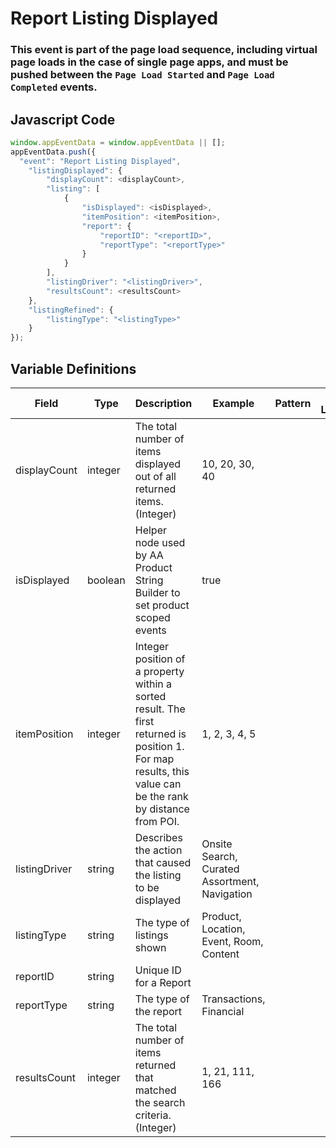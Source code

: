 # Report Listing Displayed

### This event is part of the page load sequence, including virtual page loads in the case of single page apps, and must be pushed between the `Page Load Started` and `Page Load Completed` events.

## Javascript Code
```js
window.appEventData = window.appEventData || [];
appEventData.push({
  "event": "Report Listing Displayed",
    "listingDisplayed": {
        "displayCount": <displayCount>,
        "listing": [
            {
                "isDisplayed": <isDisplayed>,
                "itemPosition": <itemPosition>,
                "report": {
                    "reportID": "<reportID>",
                    "reportType": "<reportType>"
                }
            }
        ],
        "listingDriver": "<listingDriver>",
        "resultsCount": <resultsCount>
    },
    "listingRefined": {
        "listingType": "<listingType>"
    }
});
```

## Variable Definitions

|Field|Type|Description|Example|Pattern|Min Length|Max Length|Minimum|Maximum|Multiple Of|
| --- | --- | --- | --- | --- | --- | --- | --- | --- | --- |
|displayCount|integer|The total number of items displayed out of all returned items. \(Integer\)|10, 20, 30, 40||||0|||
|isDisplayed|boolean|Helper node used by AA Product String Builder to set product scoped events|true|||||||
|itemPosition|integer|Integer position of a property within a sorted result. The first returned is position 1. For map results, this value can be the rank by distance from POI.|1, 2, 3, 4, 5||||0|||
|listingDriver|string|Describes the action that caused the listing to be displayed|Onsite Search, Curated Assortment, Navigation|||||||
|listingType|string|The type of listings shown|Product, Location, Event, Room, Content|||||||
|reportID|string|Unique ID for a Report||||||||
|reportType|string|The type of the report|Transactions, Financial|||||||
|resultsCount|integer|The total number of items returned that matched the search criteria. \(Integer\)|1, 21, 111, 166||||0|||




